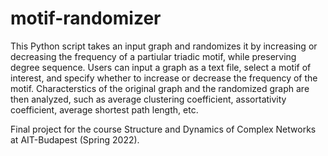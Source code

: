 # motif-randomizer
This Python script takes an input graph and randomizes it by increasing or decreasing 
the frequency of a partiular triadic motif, while preserving degree sequence. Users can
input a graph as a text file, select a motif of interest, and specify whether to
increase or decrease the frequency of the motif. Characterstics of the original graph and 
the randomized graph are then analyzed, such as average clustering coefficient, 
assortativity coefficient, average shortest path length, etc.

Final project for the course Structure and Dynamics of Complex Networks at AIT-Budapest (Spring 2022).
